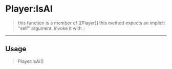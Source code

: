 # Player:IsAI
> this function is a member of [[Player]]
> this method expects an implicit "self" argument. invoke it with `:`
-----
## Usage
> Player:IsAI()
